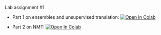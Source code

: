 Lab assignment #1

* Part 1 on ensembles and unsupervised translation:
[![Open In Colab](https://colab.research.google.com/assets/colab-badge.svg)]()

* Part 2 on NMT: [![Open In Colab](https://colab.research.google.com/assets/colab-badge.svg)]()
